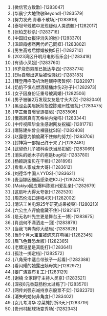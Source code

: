 
1. [微信官方致歉]-[1283047]
1. [华晨宇大地致敬Beyond]-[1283579]
1. [努力发光 青春不散场]-[1283819]
1. [泰坦号残骸中发现疑似人类遗骸]-[1282017]
1. [张柏芝秒杀]-[1283716]
1. [中国妇女报评消失的她]-[1283370]
1. [温碧霞娜然两代妲己同框]-[1283802]
1. [男生高考后嫖娼被拘5日]-[1282710]
1. [2023湾区升明月电影音乐会]-[1283418]
1. [有请小凤姐]-[1283760]
1. [6岁烧伤男孩已抵达华西]-[1283774]
1. [Ella自曝出道后被性骚扰]-[1283183]
1. [拜登用呼吸机治睡眠呼吸暂停]-[1282097]
1. [奶奶不慎点燃酒精桶炸伤2孙子]-[1282973]
1. [女子因身份证重号被离婚]-[1282506]
1. [男子被骗2万发现女友是寸头大汉]-[1282040]
1. [黑涩会美眉妖娇指控陈建州性骚扰]-[1283475]
1. [辛芷蕾自曝曾遭猥亵]-[1283506]
1. [俄高层真有瓦格纳内鬼吗]-[1283344]
1. [中传视障毕业生感谢网友祝福]-[1281776]
1. [曝陈建州曾全裸骚扰S妈]-[1282408]
1. [赵露思为偷偷藏不住做的努力]-[1283706]
1. [封神第一部妲己终于来了]-[1282481]
1. [武契奇儿子被科索沃当局扣留]-[1283069]
1. [消失的她木子的疤是bug吗]-[1283780]
1. [杨颖跳宝贝在干嘛]-[1281896]
1. [看看人家成龙大哥]-[1283612]
1. [刘德华中国人YYDS]-[1283621]
1. [麦当娜因细菌感染进ICU]-[1282425]
1. [Makiyo回应爆料陈建州爱乱亲]-[1282679]
1. [这扇叶大得太夸张]-[1282520]
1. [周杰伦海口连唱4天]-[1282002]
1. [清洁工关电源25年研究成果被毁]-[1280213]
1. [六公主点评偷偷藏不住]-[1282167]
1. [是无名叶先生更是舞台王一博]-[1283675]
1. [肖战何不潇洒走一回]-[1283879]
1. [当我飞奔向你大结局]-[1283628]
1. [当9个月大宝宝被遗忘在电梯]-[1282345]
1. [眉飞色舞恐龙版]-[1282365]
1. [老牌港星是真能打]-[1283641]
1. [孤注一掷定档]-[1282572]
1. [八角笼中适合带孩子一起看]-[1282388]
1. [看闪耀的她露出姨母笑]-[1282972]
1. [姜广涛宣布复工]-[1283129]
1. [谢楠 全家蹲守主持人吴京]-[1283521]
1. [深夜8元香菇肠粉太过瘾了]-[1283570]
1. [网传刘强东减持京东股票不实]-[1282370]
1. [消失的她何非角度]-[1283402]
1. [女儿考清华 凉菜摊打折3天]-[1283719]
1. [贵州村超球场变秀场]-[1282343]